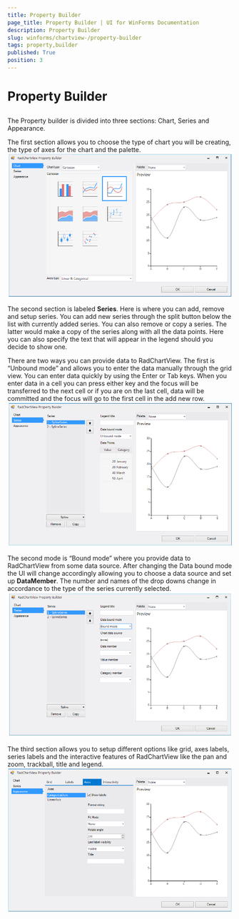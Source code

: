 ```yaml
---
title: Property Builder
page_title: Property Builder | UI for WinForms Documentation
description: Property Builder
slug: winforms/chartview-/property-builder
tags: property,builder
published: True
position: 3
---
```


# Property Builder



## 

The Property builder is divided into three sections: Chart, Series and Appearance.
        

The first section allows you to choose the type of chart you will be creating, the type of axes for the chart and the palette.
        ![chartview-propety-builder 001](images/chartview-propety-builder001.png)

The second section is labeled __Series__. Here is where you can add, remove and setup series. 
          You can add new series through the split button below the list with currently added series. You can also remove or copy a series. 
          The latter would make a copy of the series along with all the data points. Here you can also specify the text that will appear in
          the legend should you decide to show one.
        

There are two ways you can provide data to RadChartView. The first is “Unbound mode” and allows you to enter the data manually through the grid view.
          You can enter data quickly by using the Enter or Tab keys. When you enter data in a cell you can press either key and the focus will be transferred to 
          the next cell or if you are on the last cell, data will be committed and the focus will go to the first cell in the add new row.
        ![chartview-propety-builder 002](images/chartview-propety-builder002.png)

The second mode is “Bound mode” where you provide data to RadChartView from some data source. After changing the Data bound mode the 
          UI will change accordingly allowing you to choose a data source and set up __DataMember__. The number and names 
          of the drop downs change in accordance to the type of the series currently selected.
        ![chartview-propety-builder 003](images/chartview-propety-builder003.png)

The third section allows you to setup different options like grid, axes labels, series labels and the interactive features 
          of RadChartView like the pan and zoom, trackball, title and legend.
        ![chartview-propety-builder 004](images/chartview-propety-builder004.png)
